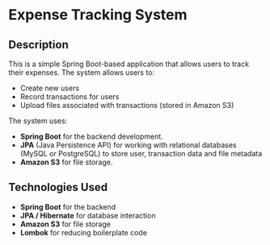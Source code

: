 # Expense Tracking System

## Description
This is a simple Spring Boot-based application that allows users to track their expenses. The system allows users to:
- Create new users
- Record transactions for users
- Upload files associated with transactions (stored in Amazon S3)
  
The system uses:
- **Spring Boot** for the backend development.
- **JPA** (Java Persistence API) for working with relational databases (MySQL or PostgreSQL) to store user, transaction data and file metadata
- **Amazon S3** for file storage.

## Technologies Used
- **Spring Boot** for the backend
- **JPA / Hibernate** for database interaction
- **Amazon S3** for file storage
- **Lombok** for reducing boilerplate code
